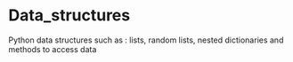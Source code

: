 # Data_structures
Python data structures such as : lists, random lists, nested dictionaries and methods to access data 
